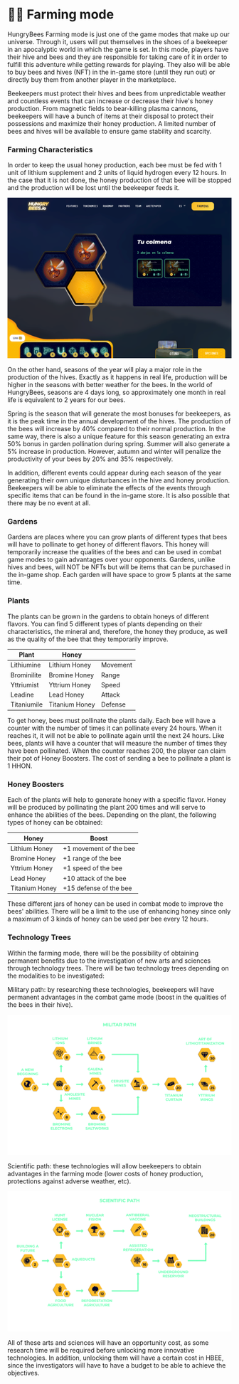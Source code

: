 # 👨🌾 Farming mode

HungryBees Farming mode is just one of the game modes that make up our universe. Through it, users will put themselves in the shoes of a beekeeper in an apocalyptic world in which the game is set. In this mode, players have their hive and bees and they are responsible for taking care of it in order to fulfill this adventure while getting rewards for playing. They also will be able to buy bees and hives (NFT) in the in-game store (until they run out) or directly buy them from another player in the marketplace.

Beekeepers must protect their hives and bees from unpredictable weather and countless events that can increase or decrease their hive's honey production. From magnetic fields to bear-killing plasma cannons, beekeepers will have a bunch of items at their disposal to protect their possessions and maximize their honey production. A limited number of bees and hives will be available to ensure game stability and scarcity.

### Farming Characteristics

In order to keep the usual honey production, each bee must be fed with 1 unit of lithium supplement and 2 units of liquid hydrogen every 12 hours. In the case that it is not done, the honey production of that bee will be stopped and the production will be lost until the beekeeper feeds it.

![](<../../../.gitbook/assets/image (7).png>)

On the other hand, seasons of the year will play a major role in the production of the hives. Exactly as it happens in real life, production will be higher in the seasons with better weather for the bees. In the world of HungryBees, seasons are 4 days long, so approximately one month in real life is equivalent to 2 years for our bees.

Spring is the season that will generate the most bonuses for beekeepers, as it is the peak time in the annual development of the hives. The production of the bees will increase by 40% compared to their normal production. In the same way, there is also a unique feature for this season generating an extra 50% bonus in garden pollination during spring. Summer will also generate a 5% increase in production. However, autumn and winter will penalize the productivity of your bees by 20% and 35% respectively.&#x20;

In addition, different events could appear during each season of the year generating their own unique disturbances in the hive and honey production. Beekeepers will be able to eliminate the effects of the events through specific items that can be found in the in-game store. It is also possible that there may be no event at all.

### Gardens

Gardens are places where you can grow plants of different types that bees will have to pollinate to get honey of different flavors. This honey will temporarily increase the qualities of the bees and can be used in combat game modes to gain advantages over your opponents. Gardens, unlike hives and bees, will NOT be NFTs but will be items that can be purchased in the in-game shop. Each garden will have space to grow 5 plants at the same time.&#x20;

### Plants

The plants can be grown in the gardens to obtain honeys of different flavors. You can find 5 different types of plants depending on their characteristics, the mineral and, therefore, the honey they produce, as well as the quality of the bee that they temporarily improve.

| Plant       | Honey          |          |
| ----------- | -------------- | -------- |
| Lithiumine  | Lithium Honey  | Movement |
| Brominilite | Bromine Honey  | Range    |
| Yttriumist  | Yttrium Honey  | Speed    |
| Leadine     | Lead Honey     | Attack   |
| Titaniumile | Titanium Honey | Defense  |

To get honey, bees must pollinate the plants daily. Each bee will have a counter with the number of times it can pollinate every 24 hours. When it reaches it, it will not be able to pollinate again until the next 24 hours. Like bees, plants will have a counter that will measure the number of times they have been pollinated. When the counter reaches 200, the player can claim their pot of Honey Boosters. The cost of sending a bee to pollinate a plant is 1 HHON.

### Honey Boosters

Each of the plants will help to generate honey with a specific flavor. Honey will be produced by pollinating the plant 200 times and will serve to enhance the abilities of the bees. Depending on the plant, the following types of honey can be obtained:

| Honey          | Boost                  |
| -------------- | ---------------------- |
| Lithium Honey  | +1 movement of the bee |
| Bromine Honey  | +1 range of the bee    |
| Yttrium Honey  | +1 speed of the bee    |
| Lead Honey     | +10 attack of the bee  |
| Titanium Honey | +15 defense of the bee |

These different jars of honey can be used in combat mode to improve the bees' abilities. There will be a limit to the use of enhancing honey since only a maximum of 3 kinds of honey can be used per bee every 12 hours.

### Technology Trees

Within the farming mode, there will be the possibility of obtaining permanent benefits due to the investigation of new arts and sciences through technology trees. There will be two technology trees depending on the modalities to be investigated:

Military path: by researching these technologies, beekeepers will have permanent advantages in the combat game mode (boost in the qualities of the bees in their hive).

![](<../../../.gitbook/assets/Tecno Militar ENG.png>)

Scientific path: these technologies will allow beekeepers to obtain advantages in the farming mode (lower costs of honey production, protections against adverse weather, etc).

![](<../../../.gitbook/assets/Tecno Civil ENG.png>)

All of these arts and sciences will have an opportunity cost, as some research time will be required before unlocking more innovative technologies. In addition, unlocking them will have a certain cost in HBEE, since the investigators will have to have a budget to be able to achieve the objectives.
